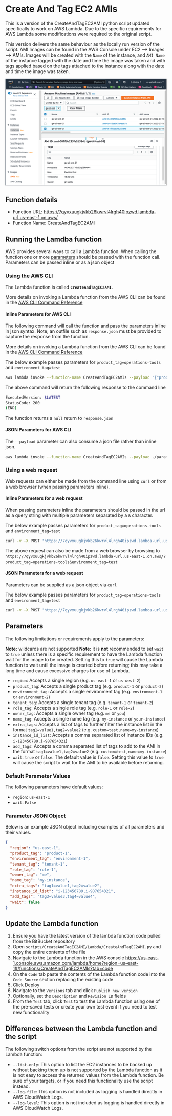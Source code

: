 # Create And Tag EC2 AMIs

This is a version of the CreateAndTagEC2AMI python script updated specifically to work on AWS Lambda.  Due to the specific requirements for AWS Lambda some modifications were required to the original script.

This version delivers the same behaviour as the locally run version of the script.  AMI Images can be found in the AWS Console under EC2 --> Images --> AMIs.  Images will be created with the `Name` of the instance, and `AMI Name` of the instance tagged with the date and time the image was taken and with tags applied based on the tags attached to the instance along with the date and time the image was taken.

![AWS EC2 AMI Image with Tags](../assets/AWS-EC2-Images.png "AWS EC2 AMI Image with Tags")

## Function details

- Function URL: <https://7qyvxuugkjvkb26kwrvl4lrgh40ipzwd.lambda-url.us-east-1.on.aws/>
- Function Name: CreateAndTagEC2AMI

## Running the Lamdba function

AWS provides several ways to call a Lambda function.  When calling the function one or more [parameters](#parameters) should be passed with the function call.  Parameters can be passed inline or as a json object

### Using the AWS CLI

The Lambda function is called **`CreateAndTagEC2AMI`**.

More details on invoking a Lambda function from the AWS CLI can be found in the [AWS CLI Command Reference](https://docs.aws.amazon.com/cli/latest/reference/lambda/invoke.html)

#### Inline Parameters for AWS CLI

The following command will call the function and pass the parameters inline in json syntax.  Note; an outfile such as `response.json` must be provided to capture the response from the function.

More details on invoking a Lambda function from the AWS CLI can be found in the [AWS CLI Command Reference](https://docs.aws.amazon.com/cli/latest/reference/lambda/invoke.html)

The below example passes parameters for `product_tag=operations-tools` and `environment_tag=test`

```bash
aws lambda invoke --function-name CreateAndTagEC2AMIs --payload '{"product_tag": "operations-tools","environment_tag": "test"}' response.json
```

The above command will return the following response to the command line

```bash
ExecutedVersion: $LATEST
StatusCode: 200
(END)
```

The function returns a `null` return to `response.json`

#### JSON Parameters for AWS CLI

The `--payload` parameter can also consume a json file rather than inline json.

```bash
aws lambda invoke --function-name CreateAndTagEC2AMIs --payload ./params.json response.json
```

### Using a web request

Web requests can either be made from the command line using `curl` or from a web browser (when passing parameters inline).

#### Inline Parameters for a web request

When passing parameters inline the parameters should be passed in the url as a query string with multiple parameters separated by a `&` character.

The below example passes parameters for `product_tag=operations-tools` and `environment_tag=test`

```bash
curl -v -X POST 'https://7qyvxuugkjvkb26kwrvl4lrgh40ipzwd.lambda-url.us-east-1.on.aws/?product_tag=operations-tools&environment_tag=test'
```

The above request can also be made from a web browser by browsing to `https://7qyvxuugkjvkb26kwrvl4lrgh40ipzwd.lambda-url.us-east-1.on.aws/?product_tag=operations-tools&environment_tag=test`

#### JSON Parameters for a web request

Parameters can be supplied as a json object via `curl`

The below example passes parameters for `product_tag=operations-tools` and `environment_tag=test`

```bash
curl -v -X POST 'https://7qyvxuugkjvkb26kwrvl4lrgh40ipzwd.lambda-url.us-east-1.on.aws/' -d '{"product_tag": "operations-tools","environment_tag": "test"}'
```

## Parameters

The following limitations or requirements apply to the parameters:

**Note:** wildcards are not supported
**Note:** it is **not** recommended to set `wait` to `true` unless there is a specific requirement to have the Lambda function wait for the image to be created.  Setting this to `true` will cause the Lambda function to wait until the image is created before returning; this may take a long time and cause excessive charges for use of Lambda.

- `region`: Accepts a single region (e.g. `us-east-1` or `us-west-2`)
- `product_tag`: Accepts a single product tag (e.g. `product-1` or `product-2`)
- `environment_tag`: Accepts a single environment tag (e.g. `environment-1` or `environment-2`)
- `tenant_tag`: Accepts a single tenant tag (e.g. `tenant-1` or `tenant-2`)
- `role_tag`: Accepts a single role tag (e.g. `role-1` or `role-2`)
- `owner_tag`: Accepts a single owner tag (e.g. `me` or `you`)
- `name_tag`: Accepts a single name tag (e.g. `my-instance` or `your-instance`)
- `extra_tags`: Accepts a list of tags to further filter the instance list in the format `tag1=value1,tag2=value2` (e.g. `custom=test,name=my-instance`)
- `instance_id_list`: Accepts a comma separated list of instance IDs (e.g. `i-123456789,i-987654321`)
- `add_tags`: Accepts a comma separated list of tags to add to the AMI in the format `tag1=value1,tag2=value2` (e.g. `custom=test,name=my-instance`)
- `wait`: `true` or `false`.  The default value is `false`.  Setting this value to `true` will cause the script to wait for the AMI to be available before returning.

### Default Parameter Values

The following parameters have default values:

- `region`: `us-east-1`
- `wait`: `False`

### Parameter JSON Object

Below is an example JSON object including examples of all parameters and their values.

```json
{
  "region": "us-east-1",
  "product_tag": "product-1",
  "environment_tag": "environment-1",
  "tenant_tag": "tenant-1",
  "role_tag": "role-1",
  "owner_tag": "me",
  "name_tag": "my-instance",
  "extra_tags": "tag1=value1,tag2=value2",
  "instance_id_list": "i-123456789,i-987654321",
  "add_tags": "tag3=value3,tag4=value4",
  "wait": false
}
```

## Update the Lambda function

1. Ensure you have the latest version of the lambda function code pulled from the BitBucket repository
1. Open `scripts/CreateAndTagEC2AMI/Lambda/CreateAndTagEC2AMI.py` and copy the entire contents of the file
1. Navigate to the Lambda function in the AWS console <https://us-east-1.console.aws.amazon.com/lambda/home?region=us-east-1#/functions/CreateAndTagEC2AMIs?tab=code>
1. On the `Code` tab paste the contents of the Lambda function code into the `Code Source` section replacing the existing code
1. Click Deploy
1. Navigate to the `Versions` tab and click `Publish new version`
1. Optionally, set the `Description` and `Revision ID` fields
1. From the `Test` tab, click `Test` to test the Lambda function using one of the pre-saved tests or create your own test event if you need to test new functionality

## Differences between the Lambda function and the script

The following switch options from the script are not supported by the Lambda function:

- `--list-only`: This option to list the EC2 instances to be backed up without backing them up is not supported by the Lambda function as it is not easy to access the returned values from the Lambda function.  Be sure of your targets, or if you need this functionality use the script instead.
- `--log-file`: This option is not included as logging is handled directly in AWS CloudWatch Logs.
- `--log-level`: This option is not included as logging is handled directly in AWS CloudWatch Logs.
